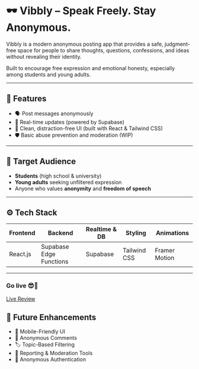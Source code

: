 # 🕶️ Vibbly – Speak Freely. Stay Anonymous.

Vibbly is a modern anonymous posting app that provides a safe, judgment-free space for people to share thoughts, questions, confessions, and ideas without revealing their identity.

Built to encourage free expression and emotional honesty, especially among students and young adults.

---

## 🚀 Features

- 🗣️ Post messages anonymously
- 💬 Real-time updates (powered by Supabase)
- 🧼 Clean, distraction-free UI (built with React & Tailwind CSS)
- 🛡️ Basic abuse prevention and moderation (WIP)

---

## 🎯 Target Audience

- **Students** (high school & university)
- **Young adults** seeking unfiltered expression
- Anyone who values **anonymity** and **freedom of speech**

---

## ⚙️ Tech Stack

| Frontend      | Backend       | Realtime & DB  | Styling        | Animations |
| ------------- | ------------- | -------------- | -------------- | ---------- |
| React.js      | Supabase Edge Functions | Supabase       | Tailwind CSS   | Framer Motion |

---
### Go live 😎👋
<a href="https://secret-arena-sand.vercel.app/">Live Review</a>


## 🔮 Future Enhancements
- 📱 Mobile-Friendly UI
- 💬 Anonymous Comments
- 🏷️ Topic-Based Filtering
- 🚨 Reporting & Moderation Tools
- 🔐 Anonymous Authentication
